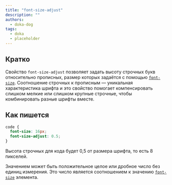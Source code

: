 ```yaml
---
title: "font-size-adjust"
description: ""
authors:
  - doka-dog
tags:
  - doka
  - placeholder
---
```


## Кратко

Свойство `font-size-adjust` позволяет задать высоту строчных букв относительно прописных, размер которых задаётся с помощью [`font-size`](/css/font-size). Соотношение строчных к прописным — уникальная характеристика шрифта и это свойство помогает компенсировать слишком мелкие или слишком крупные строчные, чтобы комбинировать разные шрифты вместе.

## Как пишется

```css
code {
  font-size: 16px;
  font-size-adjust: 0.5;
}
```

Высота строчных для кода будет 0,5 от размера шрифта, то есть 8 пикселей.

Значением может быть положительное целое или дробное число без единиц измерения. Это число является соотношением к значению [`font-size`](/css/font-size) элемента.
